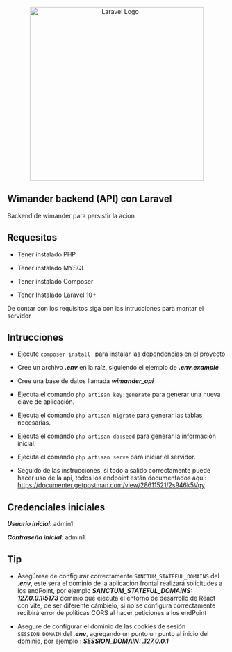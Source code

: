 <p align="center"><a href="https://laravel.com" target="_blank"><img src="https://raw.githubusercontent.com/laravel/art/master/logo-lockup/5%20SVG/2%20CMYK/1%20Full%20Color/laravel-logolockup-cmyk-red.svg" width="400" alt="Laravel Logo"></a></p>



## Wimander backend (API) con Laravel

Backend de wimander para persistir la acion

## Requesitos

- Tener instalado PHP

- Tener instalado MYSQL

- Tener instalado Composer

- Tener Instalado Laravel 10+

De contar con los requisitos siga con las intrucciones para montar el servidor

## Intrucciones

- Ejecute `composer install ` para instalar las dependencias en el proyecto

- Cree un archivo ***.env*** en la raíz, siguiendo el ejemplo de ***.env.example***

- Cree una base de datos llamada ***wimander_api***

- Ejecuta el comando ` php artisan key:generate ` para generar una nueva clave de aplicación.

- Ejecuta el comando ` php artisan migrate ` para generar las tablas necesarias.

- Ejecuta el comando ` php artisan db:seed ` para generar la información inicial.

- Ejecuta el comando ` php artisan serve ` para iniciar el servidor.



- Seguido de las instrucciones, si todo a salido correctamente puede hacer uso de la api, todos los endpoint están documentados aquí: https://documenter.getpostman.com/view/28611521/2s946k5Vqy

## Credenciales iniciales 
  ***Usuario inicial***: admin1
  
  ***Contraseña inicial***: admin1

## Tip

- Asegúrese de configurar correctamente `SANCTUM_STATEFUL_DOMAINS` del ***.env***, este sera el dominio de la aplicación frontal realizará solicitudes a los endPoint, por ejemplo  ***SANCTUM_STATEFUL_DOMAINS: 127.0.0.1:5173*** dominio que ejecuta el entorno de desarrollo de React con vite, de ser diferente cámbielo, si no se configura correctamente recibirá error de políticas CORS al hacer peticiones a los endPoint 

- Asegure de configurar el dominio de las cookies de sesión `SESSION_DOMAIN` del ***.env***, agregando un punto un punto al inicio del dominio, por ejemplo : ***SESSION_DOMAIN: .127.0.0.1***


